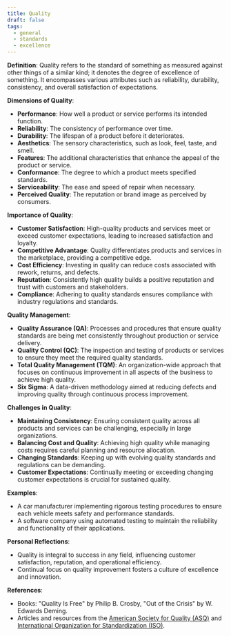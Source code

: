 ```yaml
---
title: Quality
draft: false
tags:
  - general
  - standards
  - excellence
---
```


**Definition**: Quality refers to the standard of something as measured against other things of a similar kind; it denotes the degree of excellence of something. It encompasses various attributes such as reliability, durability, consistency, and overall satisfaction of expectations.

**Dimensions of Quality**:

- **Performance**: How well a product or service performs its intended function.
- **Reliability**: The consistency of performance over time.
- **Durability**: The lifespan of a product before it deteriorates.
- **Aesthetics**: The sensory characteristics, such as look, feel, taste, and smell.
- **Features**: The additional characteristics that enhance the appeal of the product or service.
- **Conformance**: The degree to which a product meets specified standards.
- **Serviceability**: The ease and speed of repair when necessary.
- **Perceived Quality**: The reputation or brand image as perceived by consumers.

**Importance of Quality**:

- **Customer Satisfaction**: High-quality products and services meet or exceed customer expectations, leading to increased satisfaction and loyalty.
- **Competitive Advantage**: Quality differentiates products and services in the marketplace, providing a competitive edge.
- **Cost Efficiency**: Investing in quality can reduce costs associated with rework, returns, and defects.
- **Reputation**: Consistently high quality builds a positive reputation and trust with customers and stakeholders.
- **Compliance**: Adhering to quality standards ensures compliance with industry regulations and standards.

**Quality Management**:

- **Quality Assurance (QA)**: Processes and procedures that ensure quality standards are being met consistently throughout production or service delivery.
- **Quality Control (QC)**: The inspection and testing of products or services to ensure they meet the required quality standards.
- **Total Quality Management (TQM)**: An organization-wide approach that focuses on continuous improvement in all aspects of the business to achieve high quality.
- **Six Sigma**: A data-driven methodology aimed at reducing defects and improving quality through continuous process improvement.

**Challenges in Quality**:

- **Maintaining Consistency**: Ensuring consistent quality across all products and services can be challenging, especially in large organizations.
- **Balancing Cost and Quality**: Achieving high quality while managing costs requires careful planning and resource allocation.
- **Changing Standards**: Keeping up with evolving quality standards and regulations can be demanding.
- **Customer Expectations**: Continually meeting or exceeding changing customer expectations is crucial for sustained quality.

**Examples**:

- A car manufacturer implementing rigorous testing procedures to ensure each vehicle meets safety and performance standards.
- A software company using automated testing to maintain the reliability and functionality of their applications.

**Personal Reflections**:

- Quality is integral to success in any field, influencing customer satisfaction, reputation, and operational efficiency.
- Continual focus on quality improvement fosters a culture of excellence and innovation.

**References**:

- Books: "Quality Is Free" by Philip B. Crosby, "Out of the Crisis" by W. Edwards Deming.
- Articles and resources from the [American Society for Quality (ASQ)](https://asq.org/) and [International Organization for Standardization (ISO)](https://www.iso.org/).
